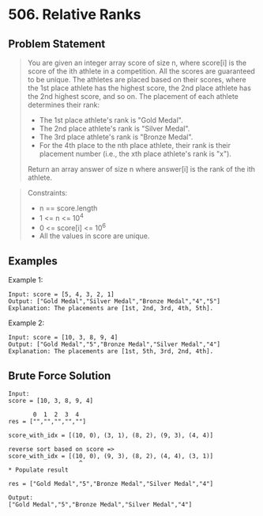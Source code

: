 # 506. Relative Ranks

## Problem Statement

> You are given an integer array score of size n, where score[i] is the score of the ith athlete in a competition. All the scores are guaranteed to be unique.
> The athletes are placed based on their scores, where the 1st place athlete has the highest score, the 2nd place athlete has the 2nd highest score, and so on. The placement of each athlete determines their rank:
>
> - The 1st place athlete's rank is "Gold Medal".
> - The 2nd place athlete's rank is "Silver Medal".
> - The 3rd place athlete's rank is "Bronze Medal".
> - For the 4th place to the nth place athlete, their rank is their placement number (i.e., the xth place athlete's rank is "x").
>
> Return an array answer of size n where answer[i] is the rank of the ith athlete.

> Constraints:
>
> - n == score.length
> - 1 <= n <= 10<sup>4</sup>
> - 0 <= score[i] <= 10<sup>6</sup>
> - All the values in score are unique.

## Examples

Example 1:

```
Input: score = [5, 4, 3, 2, 1]
Output: ["Gold Medal","Silver Medal","Bronze Medal","4","5"]
Explanation: The placements are [1st, 2nd, 3rd, 4th, 5th].
```

Example 2:

```
Input: score = [10, 3, 8, 9, 4]
Output: ["Gold Medal","5","Bronze Medal","Silver Medal","4"]
Explanation: The placements are [1st, 5th, 3rd, 2nd, 4th].
```

## Brute Force Solution

```
Input:
score = [10, 3, 8, 9, 4]

       0  1  2  3  4
res = ["","","","",""]

score_with_idx = [(10, 0), (3, 1), (8, 2), (9, 3), (4, 4)]

reverse sort based on score =>
score_with_idx = [(10, 0), (9, 3), (8, 2), (4, 4), (3, 1)]
                    ^
* Populate result

res = ["Gold Medal","5","Bronze Medal","Silver Medal","4"]

Output:
["Gold Medal","5","Bronze Medal","Silver Medal","4"]
```
